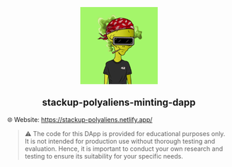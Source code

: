 <p align="center">
    <img align="center" src="/demo.gif" width="175"></img>
</p>

<h2 align="center">stackup-polyaliens-minting-dapp</h1>

🌐 Website: https://stackup-polyaliens.netlify.app/

> ⚠️ The code for this DApp is provided for educational purposes only. It is not intended for production use without thorough testing and evaluation. Hence, it is important to conduct your own research and testing to ensure its suitability for your specific needs.
